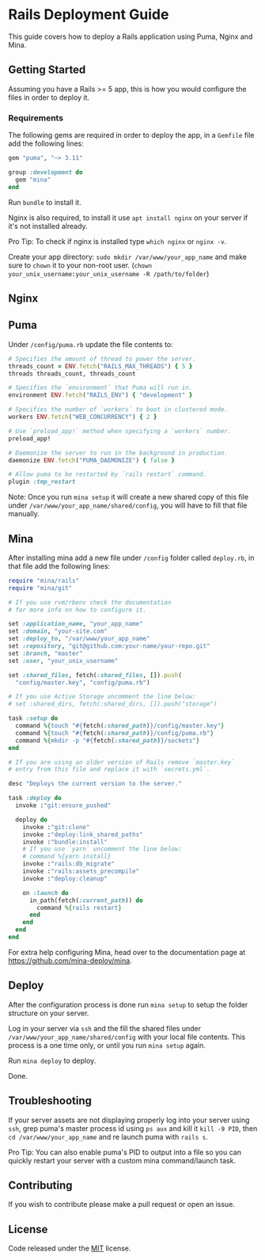 # Rails Deployment Guide

This guide covers how to deploy a Rails application using Puma, Nginx and Mina.

## Getting Started

Assuming you have a Rails >= 5 app, this is how you would configure the files in order to deploy it.

### Requirements

The following gems are required in order to deploy the app, in a `Gemfile` file add the following lines:

``` ruby
gem "puma", "~> 3.11"

group :development do
  gem "mina"
end
```

Run `bundle` to install it.

Nginx is also required, to install it use `apt install nginx` on your server if it's not installed already.

Pro Tip: To check if nginx is installed type `which nginx` or `nginx -v`.

Create your app directory: `sudo mkdir /var/www/your_app_name` and make sure to `chown` it to your non-root user. (`chown your_unix_username:your_unix_username -R /path/to/folder`)

## Nginx
## Puma

Under `/config/puma.rb` update the file contents to:

``` ruby
# Specifies the amount of thread to power the server.
threads_count = ENV.fetch("RAILS_MAX_THREADS") { 5 }
threads threads_count, threads_count

# Specifies the `environment` that Puma will run in.
environment ENV.fetch("RAILS_ENV") { "development" }

# Specifies the number of `workers` to boot in clustered mode.
workers ENV.fetch("WEB_CONCURRENCY") { 2 }

# Use `preload_app!` method when specifying a `workers` number.
preload_app!

# Daemonize the server to run in the background in production.
daemonize ENV.fetch("PUMA_DAEMONIZE") { false }

# Allow puma to be restarted by `rails restart` command.
plugin :tmp_restart
```

Note: Once you run `mina setup` it will create a new shared copy of this file under `/var/www/your_app_name/shared/config`, you will have to fill that file manually.

## Mina

After installing mina add a new file under `/config` folder called `deploy.rb`, in that file add the following lines:

``` ruby
require "mina/rails"
require "mina/git"

# If you use rvm/rbenv check the documentation
# for more info on how to configure it.

set :application_name, "your_app_name"
set :domain, "your-site.com"
set :deploy_to, "/var/www/your_app_name"
set :repository, "git@github.com:your-name/your-repo.git"
set :branch, "master"
set :user, "your_unix_username"

set :shared_files, fetch(:shared_files, []).push(
  "config/master.key", "config/puma.rb")

# If you use Active Storage uncomment the line below:
# set :shared_dirs, fetch(:shared_dirs, []).push("storage")

task :setup do
  command %{touch "#{fetch(:shared_path)}/config/master.key"}
  command %{touch "#{fetch(:shared_path)}/config/puma.rb"}
  command %{mkdir -p "#{fetch(:shared_path)}/sockets"}
end

# If you are using an older version of Rails remove `master.key`
# entry from this file and replace it with `secrets.yml`.

desc "Deploys the current version to the server."

task :deploy do
  invoke :"git:ensure_pushed"

  deploy do
    invoke :"git:clone"
    invoke :"deploy:link_shared_paths"
    invoke :"bundle:install"
    # If you use `yarn` uncomment the line below:
    # command %{yarn install}
    invoke :"rails:db_migrate"
    invoke :"rails:assets_precompile"
    invoke :"deploy:cleanup"

    on :launch do
      in_path(fetch(:current_path)) do
        command %{rails restart}
      end
    end
  end
end
```

For extra help configuring Mina, head over to the documentation page at https://github.com/mina-deploy/mina.

## Deploy

After the configuration process is done run `mina setup` to setup the folder structure on your server.

Log in your server via `ssh` and the fill the shared files under `/var/www/your_app_name/shared/config` with your local file contents. This process is a one time only, or until you run `mina setup` again.

Run `mina deploy` to deploy.

Done.

## Troubleshooting

If your server assets are not displaying properly log into your server using `ssh`, grep puma's master process id using `ps aux` and kill it `kill -9 PID`, then `cd /var/www/your_app_name` and re launch puma with `rails s`.

Pro Tip: You can also enable puma's PID to output into a file so you can quickly restart your server with a custom mina command/launch task.

## Contributing

If you wish to contribute please make a pull request or open an issue.

## License

Code released under the [MIT](LICENSE) license.
